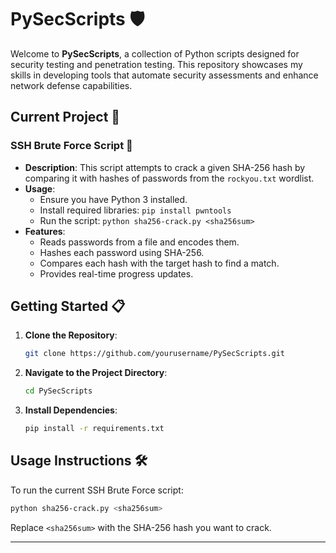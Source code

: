 # PySecScripts 🛡️

Welcome to **PySecScripts**, a collection of Python scripts designed for security testing and penetration testing. This repository showcases my skills in developing tools that automate security assessments and enhance network defense capabilities. 

## Current Project 🚀

### SSH Brute Force Script 🔐
- **Description**: This script attempts to crack a given SHA-256 hash by comparing it with hashes of passwords from the `rockyou.txt` wordlist.
- **Usage**: 
  - Ensure you have Python 3 installed.
  - Install required libraries: `pip install pwntools`
  - Run the script: `python sha256-crack.py <sha256sum>`
- **Features**:
  - Reads passwords from a file and encodes them.
  - Hashes each password using SHA-256.
  - Compares each hash with the target hash to find a match.
  - Provides real-time progress updates.

## Getting Started 📋

1. **Clone the Repository**:
   ```bash
   git clone https://github.com/yourusername/PySecScripts.git
   ```
2. **Navigate to the Project Directory**:
   ```bash
   cd PySecScripts
   ```
3. **Install Dependencies**:
   ```bash
   pip install -r requirements.txt
   ```

## Usage Instructions 🛠️

To run the current SSH Brute Force script:
```bash
python sha256-crack.py <sha256sum>
```
Replace `<sha256sum>` with the SHA-256 hash you want to crack.

---

